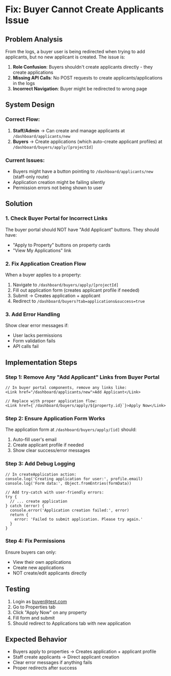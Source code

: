 # Fix: Buyer Cannot Create Applicants Issue

## Problem Analysis

From the logs, a buyer user is being redirected when trying to add applicants, but no new applicant is created. The issue is:

1. **Role Confusion**: Buyers shouldn't create applicants directly - they create applications
2. **Missing API Calls**: No POST requests to create applicants/applications in the logs
3. **Incorrect Navigation**: Buyer might be redirected to wrong page

## System Design

### Correct Flow:
1. **Staff/Admin** → Can create and manage applicants at `/dashboard/applicants/new`
2. **Buyers** → Create applications (which auto-create applicant profiles) at `/dashboard/buyers/apply/[projectId]`

### Current Issues:
- Buyers might have a button pointing to `/dashboard/applicants/new` (staff-only route)
- Application creation might be failing silently
- Permission errors not being shown to user

## Solution

### 1. Check Buyer Portal for Incorrect Links
The buyer portal should NOT have "Add Applicant" buttons. They should have:
- "Apply to Property" buttons on property cards
- "View My Applications" link

### 2. Fix Application Creation Flow
When a buyer applies to a property:
1. Navigate to `/dashboard/buyers/apply/[projectId]`
2. Fill out application form (creates applicant profile if needed)
3. Submit → Creates application + applicant
4. Redirect to `/dashboard/buyers?tab=applications&success=true`

### 3. Add Error Handling
Show clear error messages if:
- User lacks permissions
- Form validation fails
- API calls fail

## Implementation Steps

### Step 1: Remove Any "Add Applicant" Links from Buyer Portal
```tsx
// In buyer portal components, remove any links like:
<Link href="/dashboard/applicants/new">Add Applicant</Link>

// Replace with proper application flow:
<Link href={`/dashboard/buyers/apply/${property.id}`}>Apply Now</Link>
```

### Step 2: Ensure Application Form Works
The application form at `/dashboard/buyers/apply/[id]` should:
1. Auto-fill user's email
2. Create applicant profile if needed
3. Show clear success/error messages

### Step 3: Add Debug Logging
```tsx
// In createApplication action:
console.log('Creating application for user:', profile.email)
console.log('Form data:', Object.fromEntries(formData))

// Add try-catch with user-friendly errors:
try {
  // ... create application
} catch (error) {
  console.error('Application creation failed:', error)
  return {
    error: 'Failed to submit application. Please try again.'
  }
}
```

### Step 4: Fix Permissions
Ensure buyers can only:
- View their own applications
- Create new applications
- NOT create/edit applicants directly

## Testing

1. Login as buyer@test.com
2. Go to Properties tab
3. Click "Apply Now" on any property
4. Fill form and submit
5. Should redirect to Applications tab with new application

## Expected Behavior

- Buyers apply to properties → Creates application + applicant profile
- Staff create applicants → Direct applicant creation
- Clear error messages if anything fails
- Proper redirects after success
